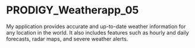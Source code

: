 # PRODIGY_Weatherapp_05
My application provides accurate and up-to-date weather information for any location in the world. It also includes features such as hourly and daily forecasts, radar maps, and severe weather alerts.

